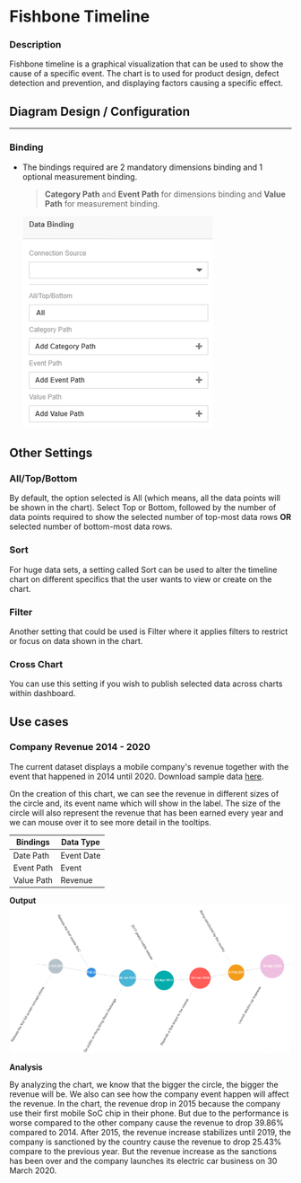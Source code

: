 # Fishbone Timeline
### Description

Fishbone timeline is a graphical visualization that can be used to show the cause of a specific event. The chart is to used for product design, defect detection and prevention, and displaying factors causing a specific effect.

## Diagram Design / Configuration
---
### Binding
- The bindings required are 2 mandatory dimensions binding and 1 optional measurement binding.
	>**Category Path** and **Event Path** for dimensions binding and **Value Path** for measurement binding.
	
	![Data-Binding](./images/fishbone-timeline/Data-Binding.png)
    
## Other Settings

### All/Top/Bottom

By default, the option selected is All (which means, all the data points will be shown in the chart). Select Top or Bottom, followed by the number of data points required to show the selected number of top-most data rows **OR** selected number of bottom-most data rows.

### Sort

For huge data sets, a setting called Sort can be used to alter the timeline chart on different specifics that the user wants to view or create on the chart.

### Filter

Another setting that could be used is Filter where it applies filters to restrict or focus on data shown in the chart.

### Cross Chart
You can use this setting if you wish to publish selected data across charts within dashboard.

## Use cases

### Company Revenue 2014 - 2020
The current dataset displays a mobile company's revenue together with the event that happened in 2014 until 2020. Download sample data [here](./sample-data/fishbone-timeline/mobile_company_revenue.xlsx).

On the creation of this chart, we can see the revenue in different sizes of the circle and, its event name which will show in the label. The size of the circle will also represent the revenue that has been earned every year and we can mouse over it to see more detail in the tooltips.

|Bindings |Data Type|
|---|---|
|Date Path|Event Date|
|Event Path|Event|
|Value Path|Revenue|

**Output**
![use_case_1](./images/fishbone-timeline/use_case1.png)

 **Analysis**

By analyzing the chart, we know that the bigger the circle, the bigger the revenue will be. We also can see how the company event happen will affect the revenue. In the chart, the revenue drop in 2015 because the company use their first mobile SoC chip in their phone. But due to the performance is worse compared to the other company cause the revenue to drop 39.86% compared to 2014. After 2015, the revenue increase stabilizes until 2019, the company is sanctioned by the country cause the revenue to drop 25.43% compare to the previous year. But the revenue increase as the sanctions has been over and the company launches its electric car business on 30 March 2020.
